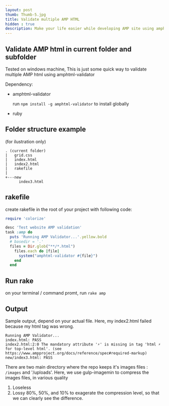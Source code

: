 ```yaml
---
layout: post
thumb: Thumb-5.jpg
title: Validate multiple AMP HTML
hidden : true
description: Make your life easier while developing AMP site using amphtml-validator and ruby rakefile, the easy way. Step by step tutorial for beginner.
---
```


## Validate AMP html in current folder and subfolder
Tested on windows machine,
This is just some quick way to validate multiple AMP html using amphtml-validator

Dependency:
- amphtml-validator

  run `npm install -g amphtml-validator` to install globally
- ruby

## Folder structure example
(for ilustration only)
```
. (current folder)
|   grid.css
|   index.html
|   index2.html
|   rakefile
|
+---new
      index3.html
```

## rakefile
create rakefile in the root of your project with following code:

```ruby
require 'colorize'

desc 'Test website AMP validation'
task :amp do
  puts 'Running AMP Validator...'.yellow.bold
  # basedir = '.'
  files = Dir.glob("**/*.html")
    files.each do |file|
      system("amphtml-validator #{file}")
    end
  end
```
## Run rake
on your terminal / command promt, run `rake amp`

## Output
Sample output, depend on your actual file.
Here, my index2.html failed because my html tag was wrong.

```
Running AMP Validator...
index.html: PASS
index2.html:2:0 The mandatory attribute '⚡' is missing in tag 'html ⚡ for top-level html'. (see https://www.ampproject.org/docs/reference/spec#required-markup)
new/index3.html: PASS
```

There are two main directory where the repo keeps it's images files : `/images` and '/uploads'.
Here, we use gulp-imagemin to compress the images files, in various quality

1. Loseless
2. Lossy 80%, 50%, and 10% to exagerate the compression level, so that we can clearly see the difference.
